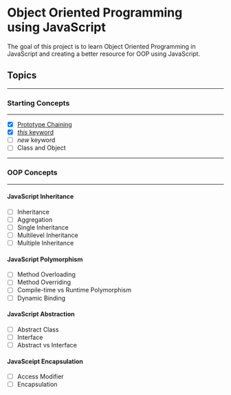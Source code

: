 # Object Oriented Programming <br> using JavaScript

The goal of this project is to learn Object Oriented Programming in JavaScript and creating a better resource for OOP using JavaScript.

## Topics

---

### Starting Concepts

---

- [x] [Prototype Chaining](/Starting%20Concepts/Prototype%20Chaining-part-1.md)
- [x] [_this_ keyword](/Starting%20Concepts/this_Keyword.md)
- [ ] _new_ keyword
- [ ] Class and Object

---

### OOP Concepts

---

#### JavaScript Inheritance

- [ ] Inheritance
- [ ] Aggregation
- [ ] Single Inheritance
- [ ] Multilevel Inheritance
- [ ] Multiple Inheritance

#### JavaScript Polymorphism

- [ ] Method Overloading
- [ ] Method Overriding
- [ ] Compile-time vs Runtime Polymorphism
- [ ] Dynamic Binding

#### JavaScript Abstraction

- [ ] Abstract Class
- [ ] Interface
- [ ] Abstract vs Interface

#### JavaSceipt Encapsulation

- [ ] Access Modifier
- [ ] Encapsulation
